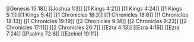 [[Genesis 15:18]]
[[Joshua 1:3]]
[[1 Kings 4:21]]
[[1 Kings 4:24]]
[[1 Kings 5:1]]
[[1 Kings 5:4]]
[[1 Chronicles 18:3]]
[[1 Chronicles 18:6]]
[[1 Chronicles 18:13]]
[[1 Chronicles 19:19]]
[[2 Chronicles 9:14]]
[[2 Chronicles 9:23]]
[[2 Chronicles 17:11]]
[[2 Chronicles 26:7]]
[[Ezra 4:13]]
[[Ezra 4:16]]
[[Ezra 7:24]]
[[Psalms 72:8]]
[[Ezekiel 19:11]]
